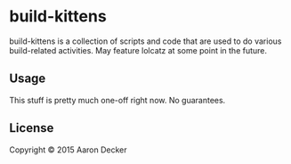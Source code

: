 # build-kittens

build-kittens is a collection of scripts and code that are used to do
various build-related activities.
May feature lolcatz at some point in the future.

## Usage

This stuff is pretty much one-off right now. No guarantees.

## License

Copyright © 2015 Aaron Decker
